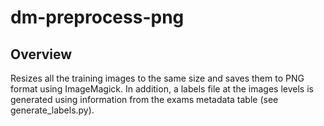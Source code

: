 # dm-preprocess-png
## Overview
Resizes all the training images to the same size and saves them to PNG format using ImageMagick. In addition, a labels file at the images levels is generated using information from the exams metadata table (see generate_labels.py).
